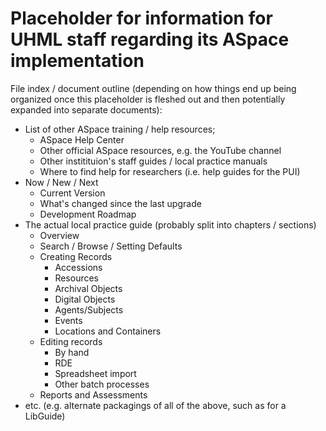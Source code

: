 # Placeholder for information for UHML staff regarding its ASpace implementation

File index / document outline (depending on how things end up being organized once this placeholder is fleshed out and then potentially expanded into separate documents):

- List of other ASpace training / help resources;
  - ASpace Help Center
  - Other official ASpace resources, e.g. the YouTube channel
  - Other institituion's staff guides / local practice manuals
  - Where to find help for researchers (i.e. help guides for the PUI)
- Now / New / Next
  - Current Version
  - What's changed since the last upgrade
  - Development Roadmap
- The actual local practice guide (probably split into chapters / sections)
  - Overview
  - Search / Browse / Setting Defaults
  - Creating Records
    - Accessions
    - Resources
    - Archival Objects
    - Digital Objects
    - Agents/Subjects
    - Events
    - Locations and Containers
  - Editing records
    - By hand
    - RDE
    - Spreadsheet import
    - Other batch processes
  - Reports and Assessments
- etc.  (e.g. alternate packagings of all of the above, such as for a LibGuide)
